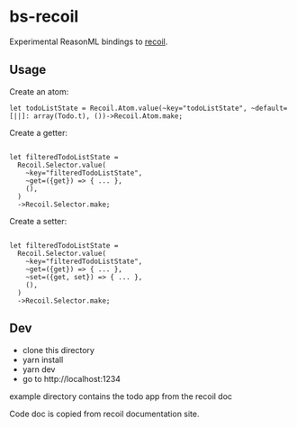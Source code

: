 # bs-recoil

Experimental ReasonML bindings to [recoil](https://github.com/facebookexperimental/recoil).

## Usage 

Create an atom:

```reason
let todoListState = Recoil.Atom.value(~key="todoListState", ~default=[||]: array(Todo.t), ())->Recoil.Atom.make;
```

Create a getter:
```reason

let filteredTodoListState =
  Recoil.Selector.value(
    ~key="filteredTodoListState",
    ~get=({get}) => { ... },
    (),
  )
  ->Recoil.Selector.make;
```

Create a setter:
```reason

let filteredTodoListState =
  Recoil.Selector.value(
    ~key="filteredTodoListState",
    ~get=({get}) => { ... },
    ~set=({get, set}) => { ... },
    (),
  )
  ->Recoil.Selector.make;
```

## Dev

- clone this directory
- yarn install
- yarn dev
- go to http://localhost:1234

example directory contains the todo app from the recoil doc

Code doc is copied from recoil documentation site.
